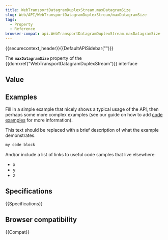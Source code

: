 ```yaml
---
title: WebTransportDatagramDuplexStream.maxDatagramSize
slug: Web/API/WebTransportDatagramDuplexStream/maxDatagramSize
tags:
  - Property
  - Reference
browser-compat: api.WebTransportDatagramDuplexStream.maxDatagramSize
---
```

{{securecontext_header}}{{DefaultAPISidebar("")}}

The **`maxDatagramSize`** property of the {{domxref("WebTransportDatagramDuplexStream")}} interface 

## Value



## Examples

Fill in a simple example that nicely shows a typical usage of the API, then perhaps some more complex examples (see our guide on how to add [code examples](/en-US/docs/MDN/Contribute/Structures/Code_examples) for more information).

This text should be replaced with a brief description of what the example demonstrates.

```js
my code block
```

And/or include a list of links to useful code samples that live elsewhere:

*   x
*   y
*   z

## Specifications

{{Specifications}}

## Browser compatibility

{{Compat}}


